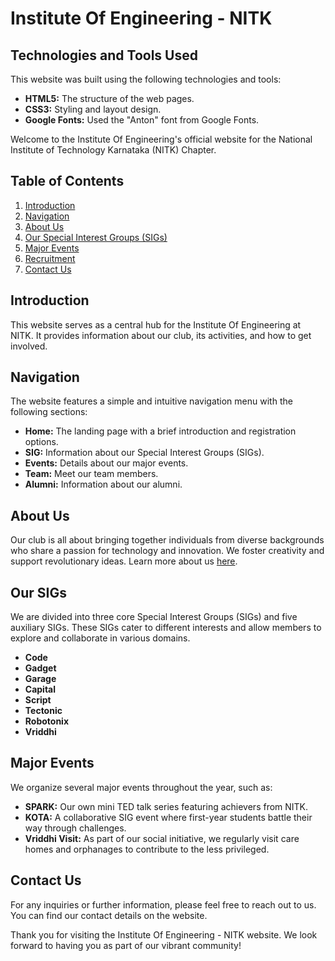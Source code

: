 # Institute Of Engineering - NITK

## Technologies and Tools Used

This website was built using the following technologies and tools:

- **HTML5:** The structure of the web pages.
- **CSS3:** Styling and layout design.
- **Google Fonts:** Used the "Anton" font from Google Fonts.

Welcome to the Institute Of Engineering's official website for the National Institute of Technology Karnataka (NITK) Chapter.

## Table of Contents
1. [Introduction](#introduction)
2. [Navigation](#navigation)
3. [About Us](#about-us)
4. [Our Special Interest Groups (SIGs)](#our-sigs)
5. [Major Events](#major-events)
6. [Recruitment](#recruitment)
7. [Contact Us](#contact-us)

## Introduction

This website serves as a central hub for the Institute Of Engineering at NITK. It provides information about our club, its activities, and how to get involved.

## Navigation

The website features a simple and intuitive navigation menu with the following sections:

- **Home:** The landing page with a brief introduction and registration options.
- **SIG:** Information about our Special Interest Groups (SIGs).
- **Events:** Details about our major events.
- **Team:** Meet our team members.
- **Alumni:** Information about our alumni.

## About Us

Our club is all about bringing together individuals from diverse backgrounds who share a passion for technology and innovation. We foster creativity and support revolutionary ideas. Learn more about us [here](#about).

## Our SIGs

We are divided into three core Special Interest Groups (SIGs) and five auxiliary SIGs. These SIGs cater to different interests and allow members to explore and collaborate in various domains.

- **Code**
- **Gadget**
- **Garage**
- **Capital**
- **Script**
- **Tectonic**
- **Robotonix**
- **Vriddhi**

## Major Events

We organize several major events throughout the year, such as:

- **SPARK:** Our own mini TED talk series featuring achievers from NITK.
- **KOTA:** A collaborative SIG event where first-year students battle their way through challenges.
- **Vriddhi Visit:** As part of our social initiative, we regularly visit care homes and orphanages to contribute to the less privileged.

## Contact Us

For any inquiries or further information, please feel free to reach out to us. You can find our contact details on the website.

Thank you for visiting the Institute Of Engineering - NITK website. We look forward to having you as part of our vibrant community!
